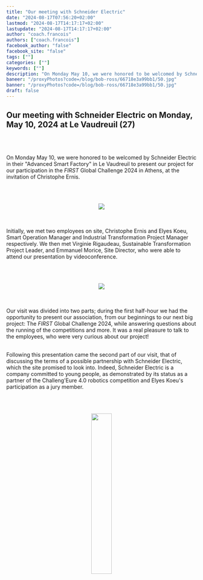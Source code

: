```yaml
---
title: "Our meeting with Schneider Electric"
date: "2024-08-17T07:56:20+02:00"
lastmod: "2024-08-17T14:17:17+02:00"
lastupdate: "2024-08-17T14:17:17+02:00"
author: "coach.francois"
authors: ["coach.francois"]
facebook_author: "false"
facebook_site: "false"
tags: [""]
categories: [""]
keywords: [""]
description: "On Monday May 10, we were honored to be welcomed by Schneider Electric at their Advanced Smart Factory 4.0 in Le Vaudreuil, France, to present our project to take part in the FIRST Global Challenge 2024. "
baneer: "/proxyPhotos?code=/blog/bob-ross/66718e3a99bb1/50.jpg"
banner: "/proxyPhotos?code=/blog/bob-ross/66718e3a99bb1/50.jpg"
draft: false
---
```

## Our meeting with Schneider Electric on Monday, May 10, 2024 at Le Vaudreuil (27)
<br><br>

On Monday May 10, we were honored to be welcomed by Schneider Electric in their "Advanced Smart Factory" in Le Vaudreuil to present our project for our participation in the <i>FIRST</i>  Global Challenge 2024 in Athens, at the invitation of Christophe Ernis.

<br><br>
<center>
<img src="/proxyPhotos?code=/blog/bob-ross/66718e3a99bb1/50.jpg">
</center>
<br><br>


Initially, we met two employees on site, Christophe Ernis and Elyes Koeu, Smart Operation Manager and Industrial Transformation Project Manager respectively. We then met Virginie Rigaudeau, Sustainable Transformation Project Leader, and Emmanuel Morice, Site Director, who were able to attend our presentation by videoconference.


<br><br>
<center>
<img src="/proxyPhotos?code=/blog/bob-ross/66719018c5a62/50.png">
</center>
<br><br>


Our visit was divided into two parts; during the first half-hour we had the opportunity to present our association, from our beginnings to our next big project: The <i>FIRST</i> Global Challenge 2024, while answering questions about the running of the competitions and more. It was a real pleasure to talk to the employees, who were very curious about our project!
<br><br>


Following this presentation came the second part of our visit, that of discussing the terms of a possible partnership with Schneider Electric, which the site promised to look into. Indeed, Schneider Electric is a company committed to young people, as demonstrated by its status as a partner of the Challeng'Eure 4.0 robotics competition and Elyes Koeu's participation as a jury member.

<br><br>
<center>
<img src="/proxyPhotos?code=/blog/bob-ross/6671a8f1c7484/50.jpg" width="33%">
</center>
<br><br>



